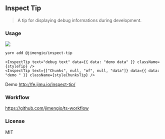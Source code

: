 ## Inspect Tip

> A tip for displaying debug informations during development.

### Usage

![](https://img.shields.io/npm/v/@jimengio/inspect-tip.svg?style=flat-square)

```bash
yarn add @jimengio/inspect-tip
```

```tsx
<InspectTip text="debug text" data={{ data: "demo data" }} className={styleTip} />
<InspectTip text={["Chunks", null, "of", null, "data"]} data={{ data: "demo " }} className={styleChunksTip} />
```

Demo http://fe.jimu.io/inspect-tip/

### Workflow

https://github.com/jimengio/ts-workflow

### License

MIT
